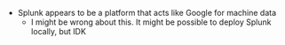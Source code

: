 - Splunk appears to be a platform that acts like Google for machine data
    - I might be wrong about this. It might be possible to deploy Splunk locally, but IDK